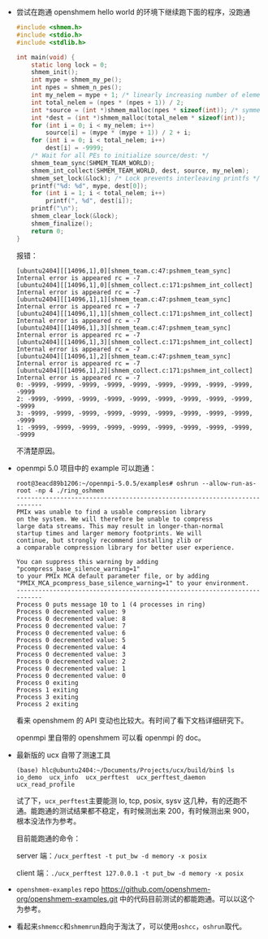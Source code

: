 * 尝试在跑通 openshmem hello world 的环境下继续跑下面的程序，没跑通

    ```c
    #include <shmem.h>
    #include <stdio.h>
    #include <stdlib.h>

    int main(void) {
        static long lock = 0;
        shmem_init();
        int mype = shmem_my_pe();
        int npes = shmem_n_pes();
        int my_nelem = mype + 1; /* linearly increasing number of elements with PE */
        int total_nelem = (npes * (npes + 1)) / 2;
        int *source = (int *)shmem_malloc(npes * sizeof(int)); /* symmetric alloc */
        int *dest = (int *)shmem_malloc(total_nelem * sizeof(int));
        for (int i = 0; i < my_nelem; i++)
            source[i] = (mype * (mype + 1)) / 2 + i;
        for (int i = 0; i < total_nelem; i++)
            dest[i] = -9999;
        /* Wait for all PEs to initialize source/dest: */
        shmem_team_sync(SHMEM_TEAM_WORLD);
        shmem_int_collect(SHMEM_TEAM_WORLD, dest, source, my_nelem);
        shmem_set_lock(&lock); /* Lock prevents interleaving printfs */
        printf("%d: %d", mype, dest[0]);
        for (int i = 1; i < total_nelem; i++)
            printf(", %d", dest[i]);
        printf("\n");
        shmem_clear_lock(&lock);
        shmem_finalize();
        return 0;
    }
    ```

    报错：

    ```
    [ubuntu2404][[14096,1],0][shmem_team.c:47:pshmem_team_sync] Internal error is appeared rc = -7
    [ubuntu2404][[14096,1],0][shmem_collect.c:171:pshmem_int_collect] Internal error is appeared rc = -7
    [ubuntu2404][[14096,1],1][shmem_team.c:47:pshmem_team_sync] Internal error is appeared rc = -7
    [ubuntu2404][[14096,1],1][shmem_collect.c:171:pshmem_int_collect] Internal error is appeared rc = -7
    [ubuntu2404][[14096,1],3][shmem_team.c:47:pshmem_team_sync] Internal error is appeared rc = -7
    [ubuntu2404][[14096,1],3][shmem_collect.c:171:pshmem_int_collect] Internal error is appeared rc = -7
    [ubuntu2404][[14096,1],2][shmem_team.c:47:pshmem_team_sync] Internal error is appeared rc = -7
    [ubuntu2404][[14096,1],2][shmem_collect.c:171:pshmem_int_collect] Internal error is appeared rc = -7
    0: -9999, -9999, -9999, -9999, -9999, -9999, -9999, -9999, -9999, -9999
    2: -9999, -9999, -9999, -9999, -9999, -9999, -9999, -9999, -9999, -9999
    3: -9999, -9999, -9999, -9999, -9999, -9999, -9999, -9999, -9999, -9999
    1: -9999, -9999, -9999, -9999, -9999, -9999, -9999, -9999, -9999, -9999
    ```

    不清楚原因。

* openmpi 5.0 项目中的 example 可以跑通：

    ```
    root@3eacd89b1206:~/openmpi-5.0.5/examples# oshrun --allow-run-as-root -np 4 ./ring_oshmem
    --------------------------------------------------------------------------
    PMIx was unable to find a usable compression library
    on the system. We will therefore be unable to compress
    large data streams. This may result in longer-than-normal
    startup times and larger memory footprints. We will
    continue, but strongly recommend installing zlib or
    a comparable compression library for better user experience.

    You can suppress this warning by adding "pcompress_base_silence_warning=1"
    to your PMIx MCA default parameter file, or by adding
    "PMIX_MCA_pcompress_base_silence_warning=1" to your environment.
    --------------------------------------------------------------------------
    Process 0 puts message 10 to 1 (4 processes in ring)
    Process 0 decremented value: 9
    Process 0 decremented value: 8
    Process 0 decremented value: 7
    Process 0 decremented value: 6
    Process 0 decremented value: 5
    Process 0 decremented value: 4
    Process 0 decremented value: 3
    Process 0 decremented value: 2
    Process 0 decremented value: 1
    Process 0 decremented value: 0
    Process 0 exiting
    Process 1 exiting
    Process 3 exiting
    Process 2 exiting
    ```

    看来 openshmem 的 API 变动也比较大。有时间了看下文档详细研究下。

    openmpi 里自带的 openshmem 可以看 openmpi 的 doc。

* 最新版的 ucx 自带了测速工具

    ```
    (base) hlc@ubuntu2404:~/Documents/Projects/ucx/build/bin$ ls
    io_demo  ucx_info  ucx_perftest  ucx_perftest_daemon  ucx_read_profile
    ```

    试了下，`ucx_perftest`主要能测 lo, tcp, posix, sysv 这几种，有的还跑不通。能跑通的测试结果都不稳定，有时候测出来 200，有时候测出来 900，根本没法作为参考。

    目前能跑通的命令：

    server 端：`/ucx_perftest -t put_bw -d memory -x posix`

    client 端：`./ucx_perftest 127.0.0.1 -t put_bw -d memory -x posix`

* `openshmem-examples` repo <https://github.com/openshmem-org/openshmem-examples.git> 中的代码目前测试的都能跑通。可以以这个为参考。

* 看起来`shmemcc`和`shmemrun`趋向于淘汰了，可以使用`oshcc`，`oshrun`取代。

